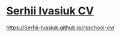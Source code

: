 # [Serhii Ivasiuk CV](https://Serhii-Ivasiuk.github.io/rsschool-cv/cv)

https://Serhii-Ivasiuk.github.io/rsschool-cv/
